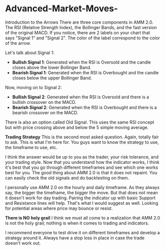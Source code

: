 # Advanced-Market-Moves-

Introduction to the Arrows
There are three core components in AMM 2.0. The RSI (Relative Strength Index), the Bollinger Bands, and the fast version of the original MACD. If you notice, there are 2 labels on your chart that says "Signal 1" and "Signal 2". The color of the label correspond to the color of the arrow.

Let's talk about Signal 1:

- **Bullish Signal 1**: Generated when the RSI is Oversold and the candle closes above the lower Bollinger Band.
- **Bearish Signal 1**: Generated when the RSI is Overbought and the candle closes below the upper Bollinger Band.

Now, moving on to Signal 2:

- **Bullish Signal 2**: Generated when the RSI is Oversold and there is a bullish crossover on the MACD.
- **Bearish Signal 2**: Generated when the RSI is Overbought and there is a bearish crossover on the MACD.

There is also an option called Old Signal. This uses the same RSI concept but with price crossing above and below the 5 simple moving average.

**Trading Strategy**
This is the second most asked question. Again, totally fair to ask. This is what I'm here for. You guys want to know the strategy to use, the timeframe to use, etc.

I think the answer would be up to you as the trader, your risk tolerance, and your trading style. Now that you understand how the indicator works, I think it's best that you go through different timeframes and see which one works best for you. The good thing about AMM 2.0 is that it does not repaint. You can easily check the old signals and do backtesting on them.

I personally use AMM 2.0 on the hourly and daily timeframe. As they always say, the bigger the timeframe, the bigger the move. But that does not mean it doesn't work for day trading. Pairing the indicator up with basic Support and Resistance lines will help. That's what I would suggest as well. Looking for potential areas where price may bounce or resist.

**There is NO holy grail**
I think we must all come to a realization that AMM 2.0 is not the holy grail; nothing is when it comes to trading and indicators.

I recommend everyone to test drive it on different timeframes and develop a strategy around it. Always have a stop loss in place in case the trade doesn't work out.
